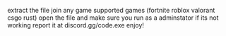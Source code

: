 extract the file
join any game supported games (fortnite roblox valorant csgo rust)
open the file and make sure you run as a adminstator
if its not working report it at discord.gg/code.exe
enjoy!
